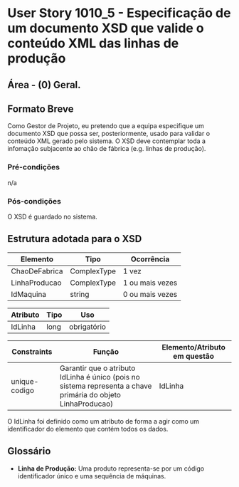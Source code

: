 # User Story 1010_5 - Especificação de um documento XSD que valide o conteúdo XML das linhas de produção

## Área - (0) Geral.

## Formato Breve

Como Gestor de Projeto, eu pretendo que a equipa especifique um documento XSD que possa ser, posteriormente, usado para validar o conteúdo XML gerado pelo sistema.
O XSD deve contemplar toda a infomação subjacente ao chão de fábrica (e.g.  linhas de produção).

### Pré-condições

n/a

### Pós-condições

O XSD é guardado no sistema.



## Estrutura adotada para o XSD

| Elemento      | Tipo        | Ocorrência      |
| ------------- | ----------- | --------------- |
| ChaoDeFabrica | ComplexType | 1 vez           |
| LinhaProducao | ComplexType | 1 ou mais vezes |
| IdMaquina     | string      | 0 ou mais vezes |

| Atributo | Tipo | Uso         |
| -------- | ---- | ----------- |
| IdLinha  | long | obrigatório |

| Constraints   | Função                                                       | Elemento/Atributo em questão |
| ------------- | ------------------------------------------------------------ | ---------------------------- |
| unique-codigo | Garantir que o atributo IdLinha é único (pois no sistema representa a chave primária do objeto LinhaProducao) | IdLinha                      |



O IdLinha foi definido como um atributo de forma a agir como um identificador do elemento que contém todos os dados.



## Glossário

- **Linha de Produção:** Uma  produto representa-se por um código identificador único e uma sequência de máquinas.